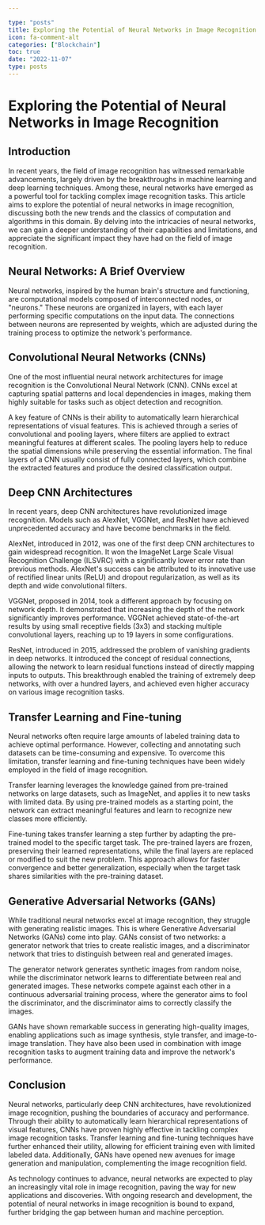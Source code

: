 ```yaml
---

type: "posts"
title: Exploring the Potential of Neural Networks in Image Recognition
icon: fa-comment-alt
categories: ["Blockchain"]
toc: true
date: "2022-11-07"
type: posts
---
```





# Exploring the Potential of Neural Networks in Image Recognition

## Introduction

In recent years, the field of image recognition has witnessed remarkable advancements, largely driven by the breakthroughs in machine learning and deep learning techniques. Among these, neural networks have emerged as a powerful tool for tackling complex image recognition tasks. This article aims to explore the potential of neural networks in image recognition, discussing both the new trends and the classics of computation and algorithms in this domain. By delving into the intricacies of neural networks, we can gain a deeper understanding of their capabilities and limitations, and appreciate the significant impact they have had on the field of image recognition.

## Neural Networks: A Brief Overview

Neural networks, inspired by the human brain's structure and functioning, are computational models composed of interconnected nodes, or "neurons." These neurons are organized in layers, with each layer performing specific computations on the input data. The connections between neurons are represented by weights, which are adjusted during the training process to optimize the network's performance.

## Convolutional Neural Networks (CNNs)

One of the most influential neural network architectures for image recognition is the Convolutional Neural Network (CNN). CNNs excel at capturing spatial patterns and local dependencies in images, making them highly suitable for tasks such as object detection and recognition.

A key feature of CNNs is their ability to automatically learn hierarchical representations of visual features. This is achieved through a series of convolutional and pooling layers, where filters are applied to extract meaningful features at different scales. The pooling layers help to reduce the spatial dimensions while preserving the essential information. The final layers of a CNN usually consist of fully connected layers, which combine the extracted features and produce the desired classification output.

## Deep CNN Architectures

In recent years, deep CNN architectures have revolutionized image recognition. Models such as AlexNet, VGGNet, and ResNet have achieved unprecedented accuracy and have become benchmarks in the field.

AlexNet, introduced in 2012, was one of the first deep CNN architectures to gain widespread recognition. It won the ImageNet Large Scale Visual Recognition Challenge (ILSVRC) with a significantly lower error rate than previous methods. AlexNet's success can be attributed to its innovative use of rectified linear units (ReLU) and dropout regularization, as well as its depth and wide convolutional filters.

VGGNet, proposed in 2014, took a different approach by focusing on network depth. It demonstrated that increasing the depth of the network significantly improves performance. VGGNet achieved state-of-the-art results by using small receptive fields (3x3) and stacking multiple convolutional layers, reaching up to 19 layers in some configurations.

ResNet, introduced in 2015, addressed the problem of vanishing gradients in deep networks. It introduced the concept of residual connections, allowing the network to learn residual functions instead of directly mapping inputs to outputs. This breakthrough enabled the training of extremely deep networks, with over a hundred layers, and achieved even higher accuracy on various image recognition tasks.

## Transfer Learning and Fine-tuning

Neural networks often require large amounts of labeled training data to achieve optimal performance. However, collecting and annotating such datasets can be time-consuming and expensive. To overcome this limitation, transfer learning and fine-tuning techniques have been widely employed in the field of image recognition.

Transfer learning leverages the knowledge gained from pre-trained networks on large datasets, such as ImageNet, and applies it to new tasks with limited data. By using pre-trained models as a starting point, the network can extract meaningful features and learn to recognize new classes more efficiently.

Fine-tuning takes transfer learning a step further by adapting the pre-trained model to the specific target task. The pre-trained layers are frozen, preserving their learned representations, while the final layers are replaced or modified to suit the new problem. This approach allows for faster convergence and better generalization, especially when the target task shares similarities with the pre-training dataset.

## Generative Adversarial Networks (GANs)

While traditional neural networks excel at image recognition, they struggle with generating realistic images. This is where Generative Adversarial Networks (GANs) come into play. GANs consist of two networks: a generator network that tries to create realistic images, and a discriminator network that tries to distinguish between real and generated images.

The generator network generates synthetic images from random noise, while the discriminator network learns to differentiate between real and generated images. These networks compete against each other in a continuous adversarial training process, where the generator aims to fool the discriminator, and the discriminator aims to correctly classify the images.

GANs have shown remarkable success in generating high-quality images, enabling applications such as image synthesis, style transfer, and image-to-image translation. They have also been used in combination with image recognition tasks to augment training data and improve the network's performance.

## Conclusion

Neural networks, particularly deep CNN architectures, have revolutionized image recognition, pushing the boundaries of accuracy and performance. Through their ability to automatically learn hierarchical representations of visual features, CNNs have proven highly effective in tackling complex image recognition tasks. Transfer learning and fine-tuning techniques have further enhanced their utility, allowing for efficient training even with limited labeled data. Additionally, GANs have opened new avenues for image generation and manipulation, complementing the image recognition field.

As technology continues to advance, neural networks are expected to play an increasingly vital role in image recognition, paving the way for new applications and discoveries. With ongoing research and development, the potential of neural networks in image recognition is bound to expand, further bridging the gap between human and machine perception.